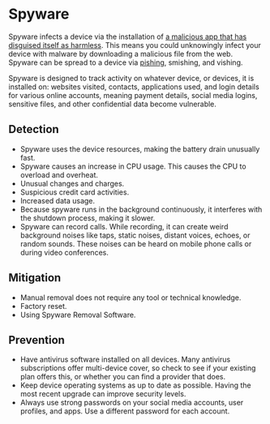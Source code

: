 # Spyware

Spyware infects a device via the installation of [a malicious app that has disguised itself as harmless](squatting.md). This means you could unknowingly infect your device with malware by downloading a malicious file from the web. Spyware can be spread to a device via [pishing](../general/phishing.md), smishing, and vishing.

Spyware is designed to track activity on whatever device, or devices, it is installed on: websites visited, contacts, applications used, and login details for various online accounts, meaning payment details, social media logins, sensitive files, and other confidential data become vulnerable.

## Detection

* Spyware uses the device resources, making the battery drain unusually fast.
* Spyware causes an increase in CPU usage. This causes the CPU to overload and overheat.
* Unusual changes and charges.
* Suspicious credit card activities.
* Increased data usage.
* Because spyware runs in the background continuously, it interferes with the shutdown process, making it slower. 
* Spyware can record calls. While recording, it can create weird background noises like taps, static noises, distant voices, echoes, or random sounds. These noises can be heard on mobile phone calls or during video conferences.

## Mitigation

* Manual removal does not require any tool or technical knowledge.
* Factory reset.
* Using Spyware Removal Software.

## Prevention

* Have antivirus software installed on all devices. Many antivirus subscriptions offer multi-device cover, so check to see if your existing plan offers this, or whether you can find a provider that does. 
* Keep device operating systems as up to date as possible. Having the most recent upgrade can improve security levels. 
* Always use strong passwords on your social media accounts, user profiles, and apps. Use a different password for each account.

